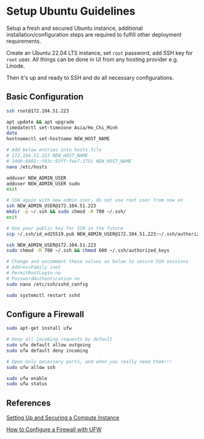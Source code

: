 # Setup Ubuntu Guidelines

Setup a fresh and secured Ubuntu instance, additional installation/configuration steps are required to fulfill other deployment requirements.

Create an Ubuntu 22.04 LTS instance, set `root` password, add SSH key for `root` user. All things can be done in UI from any hosting provider e.g. Linode.

Then it's up and ready to SSH and do all necessary configurations.

## Basic Configuration

```bash
ssh root@172.104.51.223

apt update && apt upgrade
timedatectl set-timezone Asia/Ho_Chi_Minh
date
hostnamectl set-hostname NEW_HOST_NAME

# Add below entries into hosts file
# 172.104.51.223 NEW_HOST_NAME
# 2400:8901::f03c:93ff:fee7:375c NEW_HOST_NAME
nano /etc/hosts

adduser NEW_ADMIN_USER
adduser NEW_ADMIN_USER sudo
exit

# SSH again with new admin user, do not use root user from now on
ssh NEW_ADMIN_USER@172.104.51.223
mkdir -p ~/.ssh && sudo chmod -R 700 ~/.ssh/
exit

# Use your public key for SSH in the future
scp ~/.ssh/id_ed25519.pub NEW_ADMIN_USER@172.104.51.223:~/.ssh/authorized_keys

ssh NEW_ADMIN_USER@172.104.51.223
sudo chmod -R 700 ~/.ssh && chmod 600 ~/.ssh/authorized_keys

# Change and uncomment these values as below to secure SSH sessions
# AddressFamily inet
# PermitRootLogin no
# PasswordAuthentication no
sudo nano /etc/ssh/sshd_config

sudo systemctl restart sshd
```

## Configure a Firewall

```bash
sudo apt-get install ufw

# Deny all incoming requests by default
sudo ufw default allow outgoing
sudo ufw default deny incoming

# Open only necessary ports, and when you really need them!!!
sudo ufw allow ssh

sudo ufw enable
sudo ufw status
```

## References

[Setting Up and Securing a Compute Instance](https://www.linode.com/docs/guides/set-up-and-secure)

[How to Configure a Firewall with UFW](https://www.linode.com/docs/guides/configure-firewall-with-ufw/)
